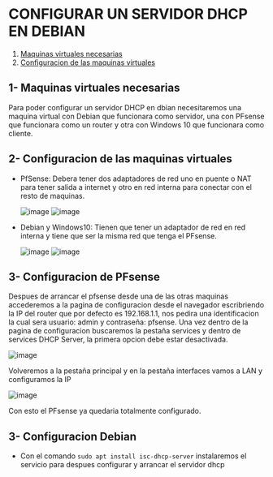 # CONFIGURAR UN SERVIDOR DHCP EN DEBIAN

1. [Maquinas virtuales necesarias]()
2. [Configuracion de las maquinas virtuales]()

 ## 1- Maquinas virtuales necesarias
 Para poder configurar un servidor DHCP en dbian necesitaremos una maquina virtual con Debian que funcionara como servidor, una con PFsense que funcionara como un router y otra con Windows 10 que funcionara como cliente.

 ## 2- Configuracion de las maquinas virtuales 
 - PfSense: Debera tener dos adaptadores de red uno en puente o NAT para tener salida a internet y otro en red interna para conectar con el resto de maquinas.


   ![image](https://github.com/ManuFdzDC/ManuelFernandezSRI/assets/144890528/a56a4bce-ca6e-4235-978c-981d6d72e7a0)
   ![image](https://github.com/ManuFdzDC/ManuelFernandezSRI/assets/144890528/26ee2784-898e-4ccc-8f6a-67755444548e)

 - Debian y Windows10: Tienen que tener un adaptador de red en red interna y tiene que ser la misma red que tenga el PFsense.

   
   ![image](https://github.com/ManuFdzDC/ManuelFernandezSRI/assets/144890528/0d5af25e-0eec-4b6d-801a-9e616b9a080d)
   ![image](https://github.com/ManuFdzDC/ManuelFernandezSRI/assets/144890528/b81fa5bb-b3ac-4916-877d-04d806b156a5)

 ## 3- Configuracion de PFsense
 Despues de arrancar el pfsense desde una de las otras maquinas accederemos a la pagina de configuracion desde el navegador escribriendo la IP del router que por defecto es 192.168.1.1, nos pedira una identificacion la cual sera usuario: admin y contraseña: pfsense.
 Una vez dentro de la pagina de configuracion buscaremos la pestaña services y dentro de services DHCP Server, la primera opcion debe estar desactivada.
 
   ![image](https://github.com/ManuFdzDC/ManuelFernandezSRI/assets/144890528/e2b6021f-29dc-4150-b10c-9fb89cdea98a)
   
  Volveremos a la pestaña principal y en la pestaña interfaces vamos a LAN y configuramos la IP

   ![image](https://github.com/ManuFdzDC/ManuelFernandezSRI/assets/144890528/830b803a-30af-42dc-b582-6e496ea74070)
   
  Con esto el PFsense ya quedaria totalmente configurado.

  ## 3- Configuracion Debian 
  - Con el comando `sudo apt install isc-dhcp-server` instalaremos el servicio para despues configurar y arrancar el 
  servidor dhcp

 
